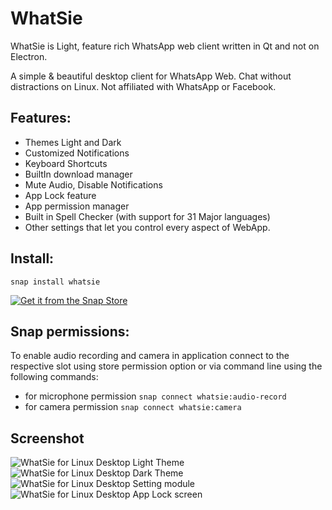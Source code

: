 # WhatSie
WhatSie is Light, feature rich WhatsApp web client written in Qt and not on Electron.

A simple & beautiful desktop client for WhatsApp Web. Chat without distractions
on Linux. Not affiliated with WhatsApp or Facebook.

## Features: 
- Themes Light and Dark
- Customized Notifications
- Keyboard Shortcuts
- BuiltIn download manager
- Mute Audio, Disable Notifications
- App Lock feature
- App permission manager
- Built in Spell Checker (with support for 31 Major languages)
- Other settings that let you control every aspect of WebApp.


## Install:

 `snap install whatsie`
 
 [![Get it from the Snap Store](https://snapcraft.io/static/images/badges/en/snap-store-black.svg)](https://snapcraft.io/whatsie)

## Snap permissions:

To enable audio recording and camera in application connect to the respective slot using store permission option or via command line using the following commands:
- for microphone permission
 `snap connect whatsie:audio-record`
- for camera permission
 `snap connect whatsie:camera`


## Screenshot
![WhatSie for Linux Desktop Light Theme](https://github.com/keshavbhatt/whatsie/blob/main/screenshots/1.jpg?raw=true)
![WhatSie for Linux Desktop Dark Theme](https://github.com/keshavbhatt/whatsie/blob/main/screenshots/2.jpg?raw=true)
![WhatSie for Linux Desktop Setting module](https://github.com/keshavbhatt/whatsie/blob/main/screenshots/3.jpg?raw=true)
![WhatSie for Linux Desktop App Lock screen](https://github.com/keshavbhatt/whatsie/blob/main/screenshots/4.jpg?raw=true)
